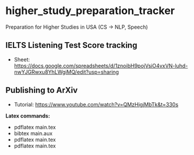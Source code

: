 # higher_study_preparation_tracker
Preparation for Higher Studies in USA (CS -> NLP, Speech)

## IELTS Listening Test Score tracking
* Sheet: https://docs.google.com/spreadsheets/d/1znoibH9pojVsiO4vxVN-luhd-nwYJGRwxu8YhLWgiMQ/edit?usp=sharing

## Publishing to ArXiv
* Tutorial: https://www.youtube.com/watch?v=QMzHigjMbTk&t=330s

**Latex commands:**
* pdflatex main.tex
* bibtex main.aux
* pdflatex main.tex
* pdflatex main.tex
